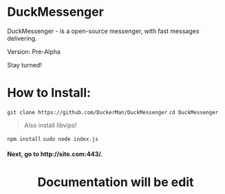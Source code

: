 # DuckMessenger
DuckMessenger - is a open-source messenger, with fast messages delivering.

Version: Pre-Alpha




Stay turned!




<h1>How to Install:</h1>
<code>git clone https://github.com/DuckerMan/DuckMessenger</code>
<code>cd DuckMessenger</code>
<blockquote>
	Also install libvips!

</blockquote>
<code>npm install</code>
<code>sudo node index.js</code>

<h4>Next, go to http://site.com:443/.</h4>


<center><h1>Documentation will be edit</h1></center>